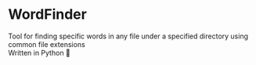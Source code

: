 # WordFinder
Tool for finding specific words in any file under a specified directory using common file extensions <br />
Written in Python 🐍
